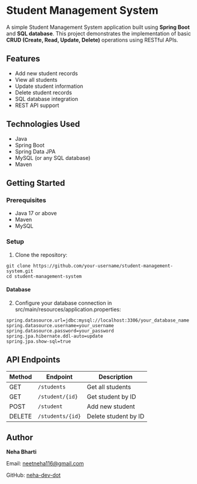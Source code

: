 # Student Management System

A simple Student Management System application built using **Spring Boot** and **SQL database**. This project demonstrates the implementation of basic **CRUD (Create, Read, Update, Delete)** operations using RESTful APIs.

## Features

- Add new student records
- View all students
- Update student information
- Delete student records
- SQL database integration
- REST API support

## Technologies Used

- Java
- Spring Boot
- Spring Data JPA
- MySQL (or any SQL database)
- Maven

## Getting Started

### Prerequisites

- Java 17 or above
- Maven
- MySQL

### Setup

1. Clone the repository:

```
git clone https://github.com/your-username/student-management-system.git
cd student-management-system

```
#### Database

2. Configure your database connection in src/main/resources/application.properties:
   
```
spring.datasource.url=jdbc:mysql://localhost:3306/your_database_name
spring.datasource.username=your_username
spring.datasource.password=your_password
spring.jpa.hibernate.ddl-auto=update
spring.jpa.show-sql=true

```

## API Endpoints

| Method | Endpoint         | Description         |
|--------|------------------|---------------------|
| GET    | `/students`      | Get all students    |
| GET    | `/student/{id}` | Get student by ID   |
| POST   | `/student`      | Add new student     |
| DELETE | `/students/{id}` | Delete student by ID|

## Author

**Neha Bharti**  

Email: neetneha116@gmail.com 

GitHub: [neha-dev-dot](https://github.com/your-github-neha-dev-dot)



